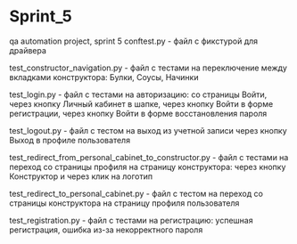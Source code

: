 # Sprint_5
qa automation project, sprint 5
conftest.py - файл с фикстурой для драйвера

test_constructor_navigation.py - файл с тестами на переключение между вкладками конструктора: Булки, Соусы, Начинки

test_login.py - файл с тестами на авторизацию: со страницы Войти, через кнопку Личный кабинет в шапке, через кнопку Войти 
в форме регистрации, через кнопку Войти в форме восстановления пароля

test_logout.py - файл с тестом на выход из учетной записи через кнопку Выход в профиле пользователя

test_redirect_from_personal_cabinet_to_constructor.py - файл с тестами на переход со страницы профиля на страницу конструктора: 
через кнопку Конструктор и через клик на логотип

test_redirect_to_personal_cabinet.py - файл с тестом на переход со страницы конструктора на страницу профиля пользователя

test_registration.py - файл с тестами на регистрацию: успешная регистрация, ошибка из-за некорректного пароля
